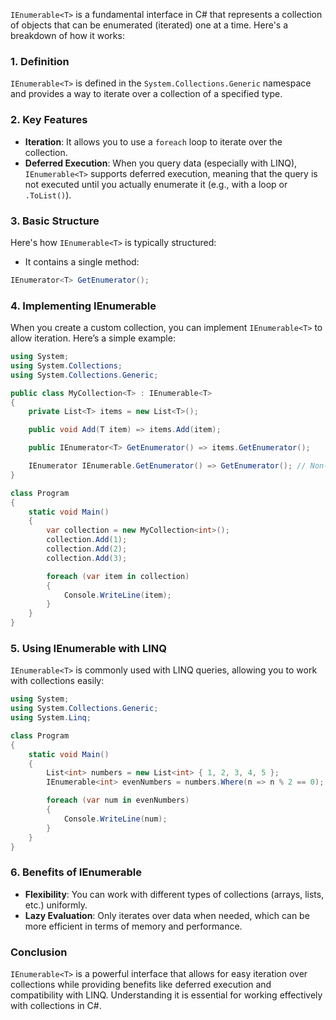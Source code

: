
`IEnumerable<T>` is a fundamental interface in C# that represents a collection of objects that can be enumerated (iterated) one at a time. Here's a breakdown of how it works:

### 1. Definition

`IEnumerable<T>` is defined in the `System.Collections.Generic` namespace and provides a way to iterate over a collection of a specified type.

### 2. Key Features

- **Iteration**: It allows you to use a `foreach` loop to iterate over the collection.
- **Deferred Execution**: When you query data (especially with LINQ), `IEnumerable<T>` supports deferred execution, meaning that the query is not executed until you actually enumerate it (e.g., with a loop or `.ToList()`).

### 3. Basic Structure

Here's how `IEnumerable<T>` is typically structured:

- It contains a single method:
```c#
IEnumerator<T> GetEnumerator();

```

### 4. Implementing IEnumerable

When you create a custom collection, you can implement `IEnumerable<T>` to allow iteration. Here’s a simple example:
```c#
using System;
using System.Collections;
using System.Collections.Generic;

public class MyCollection<T> : IEnumerable<T>
{
    private List<T> items = new List<T>();

    public void Add(T item) => items.Add(item);

    public IEnumerator<T> GetEnumerator() => items.GetEnumerator();

    IEnumerator IEnumerable.GetEnumerator() => GetEnumerator(); // Non-generic version
}

class Program
{
    static void Main()
    {
        var collection = new MyCollection<int>();
        collection.Add(1);
        collection.Add(2);
        collection.Add(3);

        foreach (var item in collection)
        {
            Console.WriteLine(item);
        }
    }
}

```

### 5. Using IEnumerable with LINQ

`IEnumerable<T>` is commonly used with LINQ queries, allowing you to work with collections easily:
```c#
using System;
using System.Collections.Generic;
using System.Linq;

class Program
{
    static void Main()
    {
        List<int> numbers = new List<int> { 1, 2, 3, 4, 5 };
        IEnumerable<int> evenNumbers = numbers.Where(n => n % 2 == 0);

        foreach (var num in evenNumbers)
        {
            Console.WriteLine(num);
        }
    }
}

```

### 6. Benefits of IEnumerable

- **Flexibility**: You can work with different types of collections (arrays, lists, etc.) uniformly.
- **Lazy Evaluation**: Only iterates over data when needed, which can be more efficient in terms of memory and performance.

### Conclusion

`IEnumerable<T>` is a powerful interface that allows for easy iteration over collections while providing benefits like deferred execution and compatibility with LINQ. Understanding it is essential for working effectively with collections in C#.